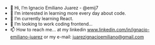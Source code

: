- 👋 Hi, I’m Ignacio Emiliano Juarez - @emij7
- 👀 I’m interested in learning more every day about code.
- 🌱 I’m currently learning React. 
- 💞️ I’m looking to work coding frontend...
- 📫 How to reach me... at my linkedin www.linkedin.com/in/ignacio-emiliano-juarez or my e-mail: juarezignacioemiliano@gmail.com 

<!---
emij7/emij7 is a ✨ special ✨ repository because its `README.md` (this file) appears on your GitHub profile.
You can click the Preview link to take a look at your changes.
--->
